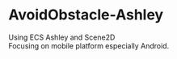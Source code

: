 # AvoidObstacle-Ashley
Using ECS Ashley and Scene2D <br>
Focusing on mobile platform especially Android.
